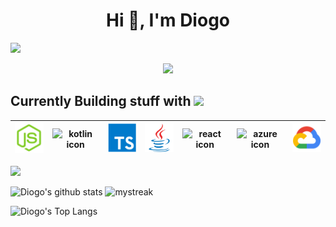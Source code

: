 <h1 align="center">Hi 👋, I'm Diogo </h1>

<a href="https://www.youtube.com/watch?v=dQw4w9WgXcQ"><img src="https://user-images.githubusercontent.com/73097560/115834477-dbab4500-a447-11eb-908a-139a6edaec5c.gif"></a>

<p align="center">
  <a href="https://github.com/DenverCoder1/readme-typing-svg"><img src="https://readme-typing-svg.herokuapp.com?lines=Software+Engineer&center=true&width=380&height=45"></a>
</p>


## Currently Building stuff with  <img src = "https://media2.giphy.com/media/QssGEmpkyEOhBCb7e1/giphy.gif?cid=ecf05e47a0n3gi1bfqntqmob8g9aid1oyj2wr3ds3mg700bl&rid=giphy.gif" width = 32px>

| <img src="https://raw.githubusercontent.com/vishwasnavadak/vishwasnavadak/master/img/nodejs.png" width=60 alt="aws icon"> | <img src="https://www.vectorlogo.zone/logos/kotlinlang/kotlinlang-icon.svg" width=60 alt="kotlin icon"> | <img src="https://raw.githubusercontent.com/vishwasnavadak/vishwasnavadak/master/img/typescript.png" width=60 alt="typescript icon"> | <img src="https://raw.githubusercontent.com/devicons/devicon/master/icons/java/java-original.svg" width=60 alt="nodejs icon"> | <img src="https://github.com/abdoachhoubi/abdoachhoubi/blob/main/svgs/react.svg" width=60 alt="react icon"> | <img src="https://github.com/abdoachhoubi/abdoachhoubi/blob/main/svgs/express.svg" width=60 alt="azure icon"> | <img src="https://raw.githubusercontent.com/vishwasnavadak/vishwasnavadak/master/img/gcp.png" width=60 alt="gcp icon"> |
| :--------------------------------------------------------------------------------------------------------------------: | :----------------------------------------------------------------------------------------------------------------------------------: | :----------------------------------------------------------------------------------------------------------------------------------: | :--------------------------------------------------------------------------------------------------------------------------: | :--------------------------------------------------------------------------------------------------------------------------: | :------------------------------------------------------------------------------------------------------------------------: | :--------------------------------------------------------------------------------------------------------------------: |


<a href="https://www.youtube.com/watch?v=dQw4w9WgXcQ"><img src="https://user-images.githubusercontent.com/73097560/115834477-dbab4500-a447-11eb-908a-139a6edaec5c.gif"></a>

![Diogo's github stats](https://github-readme-stats.vercel.app/api?username=dnmzz&show_icons=true&theme=tokyonight)
<img src="https://github-readme-streak-stats.herokuapp.com/?user=dnmzz&theme=tokyonight" alt="mystreak"/>

![Diogo's Top Langs](https://github-readme-stats.vercel.app/api/top-langs/?username=dnmzz&theme=tokyonight&layout=compact)
